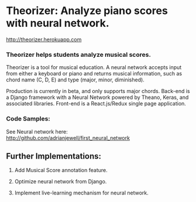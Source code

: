 # Theorizer: Analyze piano scores with neural network.

http://theorizer.herokuapp.com

### Theorizer helps students analyze musical scores.

Theorizer is a tool for musical education. A neural network accepts input from either a keyboard or piano and returns musical information, such as chord name (C, D, E) and type (major, minor, diminished).

Production is currently in beta, and only supports major chords. Back-end is a Django framework with a Neural Network powered by Theano, Keras, and associated libraries. Front-end is a React.js/Redux single page application.

### Code Samples:

See Neural network here:
http://github.com/adrianjewell/first_neural_network

## Further Implementations:

1. Add Musical Score annotation feature.

2. Optimize neural network from Django.

3. Implement live-learning mechanism for neural network.
